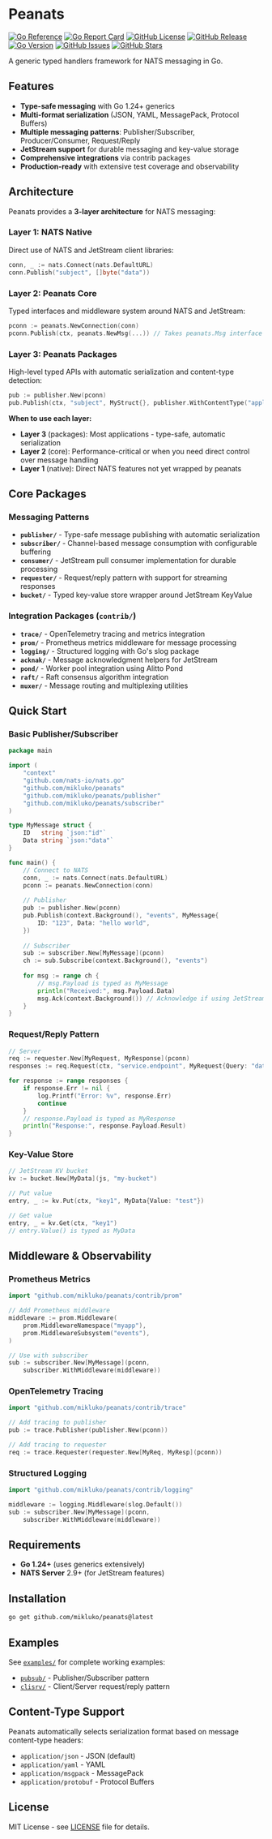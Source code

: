 # Peanats

[![Go Reference](https://pkg.go.dev/badge/github.com/mikluko/peanats.svg)](https://pkg.go.dev/github.com/mikluko/peanats)
[![Go Report Card](https://goreportcard.com/badge/github.com/mikluko/peanats)](https://goreportcard.com/report/github.com/mikluko/peanats)
[![GitHub License](https://img.shields.io/github/license/mikluko/peanats)](https://github.com/mikluko/peanats/blob/main/LICENSE)
[![GitHub Release](https://img.shields.io/github/v/tag/mikluko/peanats?label=release)](https://github.com/mikluko/peanats/tags)
[![Go Version](https://img.shields.io/github/go-mod/go-version/mikluko/peanats)](https://github.com/mikluko/peanats/blob/main/go.mod)
[![GitHub Issues](https://img.shields.io/github/issues/mikluko/peanats)](https://github.com/mikluko/peanats/issues)
[![GitHub Stars](https://img.shields.io/github/stars/mikluko/peanats)](https://github.com/mikluko/peanats/stargazers)

A generic typed handlers framework for NATS messaging in Go.

## Features

- **Type-safe messaging** with Go 1.24+ generics
- **Multi-format serialization** (JSON, YAML, MessagePack, Protocol Buffers)
- **Multiple messaging patterns**: Publisher/Subscriber, Producer/Consumer, Request/Reply
- **JetStream support** for durable messaging and key-value storage
- **Comprehensive integrations** via contrib packages
- **Production-ready** with extensive test coverage and observability

## Architecture

Peanats provides a **3-layer architecture** for NATS messaging:

### Layer 1: NATS Native

Direct use of NATS and JetStream client libraries:

```go
conn, _ := nats.Connect(nats.DefaultURL)
conn.Publish("subject", []byte("data"))
```

### Layer 2: Peanats Core

Typed interfaces and middleware system around NATS and JetStream:

```go
pconn := peanats.NewConnection(conn)
pconn.Publish(ctx, peanats.NewMsg(...)) // Takes peanats.Msg interface
```

### Layer 3: Peanats Packages

High-level typed APIs with automatic serialization and content-type detection:

```go
pub := publisher.New(pconn)
pub.Publish(ctx, "subject", MyStruct{}, publisher.WithContentType("application/json"))
```

**When to use each layer:**

- **Layer 3** (packages): Most applications - type-safe, automatic serialization
- **Layer 2** (core): Performance-critical or when you need direct control over message handling  
- **Layer 1** (native): Direct NATS features not yet wrapped by peanats

## Core Packages

### Messaging Patterns

- **`publisher/`** - Type-safe message publishing with automatic serialization
- **`subscriber/`** - Channel-based message consumption with configurable buffering
- **`consumer/`** - JetStream pull consumer implementation for durable processing
- **`requester/`** - Request/reply pattern with support for streaming responses
- **`bucket/`** - Typed key-value store wrapper around JetStream KeyValue

### Integration Packages (`contrib/`)

- **`trace/`** - OpenTelemetry tracing and metrics integration
- **`prom/`** - Prometheus metrics middleware for message processing
- **`logging/`** - Structured logging with Go's slog package
- **`acknak/`** - Message acknowledgment helpers for JetStream
- **`pond/`** - Worker pool integration using Alitto Pond
- **`raft/`** - Raft consensus algorithm integration
- **`muxer/`** - Message routing and multiplexing utilities

## Quick Start

### Basic Publisher/Subscriber

```go
package main

import (
    "context"
    "github.com/nats-io/nats.go"
    "github.com/mikluko/peanats"
    "github.com/mikluko/peanats/publisher"
    "github.com/mikluko/peanats/subscriber"
)

type MyMessage struct {
    ID   string `json:"id"`
    Data string `json:"data"`
}

func main() {
    // Connect to NATS
    conn, _ := nats.Connect(nats.DefaultURL)
    pconn := peanats.NewConnection(conn)
    
    // Publisher
    pub := publisher.New(pconn)
    pub.Publish(context.Background(), "events", MyMessage{
        ID: "123", Data: "hello world",
    })
    
    // Subscriber
    sub := subscriber.New[MyMessage](pconn)
    ch := sub.Subscribe(context.Background(), "events")
    
    for msg := range ch {
        // msg.Payload is typed as MyMessage
        println("Received:", msg.Payload.Data)
        msg.Ack(context.Background()) // Acknowledge if using JetStream
    }
}
```

### Request/Reply Pattern

```go
// Server
req := requester.New[MyRequest, MyResponse](pconn)
responses := req.Request(ctx, "service.endpoint", MyRequest{Query: "data"})

for response := range responses {
    if response.Err != nil {
        log.Printf("Error: %v", response.Err)
        continue
    }
    // response.Payload is typed as MyResponse
    println("Response:", response.Payload.Result)
}
```

### Key-Value Store

```go
// JetStream KV bucket
kv := bucket.New[MyData](js, "my-bucket")

// Put value
entry, _ := kv.Put(ctx, "key1", MyData{Value: "test"})

// Get value  
entry, _ = kv.Get(ctx, "key1")
// entry.Value() is typed as MyData
```

## Middleware & Observability

### Prometheus Metrics

```go
import "github.com/mikluko/peanats/contrib/prom"

// Add Prometheus middleware
middleware := prom.Middleware(
    prom.MiddlewareNamespace("myapp"),
    prom.MiddlewareSubsystem("events"),
)

// Use with subscriber
sub := subscriber.New[MyMessage](pconn, 
    subscriber.WithMiddleware(middleware))
```

### OpenTelemetry Tracing

```go
import "github.com/mikluko/peanats/contrib/trace"

// Add tracing to publisher
pub := trace.Publisher(publisher.New(pconn))

// Add tracing to requester
req := trace.Requester(requester.New[MyReq, MyResp](pconn))
```

### Structured Logging

```go
import "github.com/mikluko/peanats/contrib/logging"

middleware := logging.Middleware(slog.Default())
sub := subscriber.New[MyMessage](pconn,
    subscriber.WithMiddleware(middleware))
```

## Requirements

- **Go 1.24+** (uses generics extensively)
- **NATS Server** 2.9+ (for JetStream features)

## Installation

```bash
go get github.com/mikluko/peanats@latest
```

## Examples

See [`examples/`](examples/) for complete working examples:

- [`pubsub/`](examples/pubsub/) - Publisher/Subscriber pattern
- [`clisrv/`](examples/clisrv/) - Client/Server request/reply pattern

## Content-Type Support

Peanats automatically selects serialization format based on message content-type headers:

- `application/json` - JSON (default)
- `application/yaml` - YAML  
- `application/msgpack` - MessagePack
- `application/protobuf` - Protocol Buffers

## License

MIT License - see [LICENSE](LICENSE) file for details.